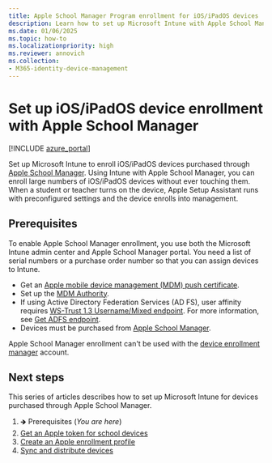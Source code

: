 ```yaml
---
title: Apple School Manager Program enrollment for iOS/iPadOS devices
description: Learn how to set up Microsoft Intune with Apple School Manager for corporate-owned iOS/iPadOS devices.
ms.date: 01/06/2025
ms.topic: how-to
ms.localizationpriority: high
ms.reviewer: annovich
ms.collection:
- M365-identity-device-management
---
```


# Set up iOS/iPadOS device enrollment with Apple School Manager

[!INCLUDE [azure_portal](../includes/azure_portal.md)]

Set up Microsoft Intune to enroll iOS/iPadOS devices purchased through [Apple School Manager](https://school.apple.com/). Using Intune with Apple School Manager, you can enroll large numbers of iOS/iPadOS devices without ever touching them. When a student or teacher turns on the device, Apple Setup Assistant runs with preconfigured settings and the device enrolls into management.


## Prerequisites

To enable Apple School Manager enrollment, you use both the Microsoft Intune admin center and Apple School Manager portal. You need a list of serial numbers or a purchase order number so that you can assign devices to Intune.

- Get an [Apple mobile device management (MDM) push certificate](apple-mdm-push-certificate-get.md).
- Set up the [MDM Authority](../fundamentals/mdm-authority-set.md).
- If using Active Directory Federation Services (AD FS), user affinity requires [WS-Trust 1.3 Username/Mixed endpoint](/previous-versions/windows/it-pro/windows-server-2008-R2-and-2008/ff608241(v=ws.10)). For more information, see [Get ADFS endpoint](/powershell/module/adfs/get-adfsendpoint).
- Devices must be purchased from [Apple School Manager](http://school.apple.com).

Apple School Manager enrollment can't be used with the [device enrollment manager](device-enrollment-manager-enroll.md) account.

## Next steps

This series of articles describes how to set up Microsoft Intune for devices purchased through Apple School Manager.

1. 🡺 Prerequisites (*You are here*)
1. [Get an Apple token for school devices](apple-school-manager-step-1.md)
1. [Create an Apple enrollment profile](apple-school-manager-step-2.md)
1. [Sync and distribute devices](apple-school-manager-step-3.md)
